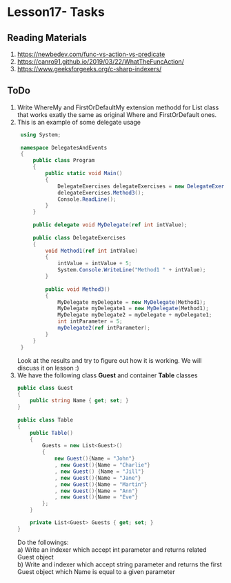 # Lesson17- Tasks

## Reading Materials
1. https://newbedev.com/func-vs-action-vs-predicate
2. https://canro91.github.io/2019/03/22/WhatTheFuncAction/
3. https://www.geeksforgeeks.org/c-sharp-indexers/
   
## ToDo
1. Write WhereMy and FirstOrDefaultMy extension methodd for List<T> class that works exatly the same as original Where and FirstOrDefault ones.
2. This is an example of some delegate usage
   ```C#
    using System;
 
    namespace DelegatesAndEvents
    {
        public class Program
        {
            public static void Main()
            {
                DelegateExercises delegateExercises = new DelegateExercises();
                delegateExercises.Method3();
                Console.ReadLine();
            }
        }
        
        public delegate void MyDelegate(ref int intValue);
        
        public class DelegateExercises
        {
            void Method1(ref int intValue)
            {
                intValue = intValue + 5;
                System.Console.WriteLine("Method1 " + intValue);
            }
        
            public void Method3()
            {
                MyDelegate myDelegate = new MyDelegate(Method1);
                MyDelegate myDelegate1 = new MyDelegate(Method1);
                MyDelegate myDelegate2 = myDelegate + myDelegate1;
                int intParameter = 5;
                myDelegate2(ref intParameter);
            }
        }
    }
   ```
   Look at the results and try to figure out how it is working. We will discuss it on lesson :)
3.  We have the following class **Guest** and container **Table** classes
    ```C#
    public class Guest
    {
        public string Name { get; set; }
    }
  
    public class Table
    {
        public Table()
        {
            Guests = new List<Guest>()
            {
                new Guest(){Name = "John"}
                , new Guest(){Name = "Charlie"}
                , new Guest() {Name = "Jill"}
                , new Guest(){Name = "Jane"}
                , new Guest(){Name = "Martin"}
                , new Guest(){Name = "Ann"}
                , new Guest(){Name = "Eve"}
            };
        }

        private List<Guest> Guests { get; set; }
    }
    ```
    Do the followings: \
    a) Write an indexer which accept int parameter and returns related Guest object \
    b) Write and indexer which accept string parameter and returns the first Guest object which Name is equal to a given parameter